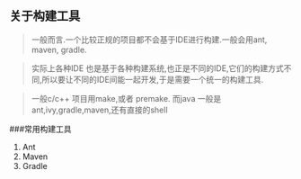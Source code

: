 关于构建工具
---
>一般而言.一个比较正规的项目都不会基于IDE进行构建.一般会用ant, maven, gradle.

>实际上各种IDE 也是基于各种构建系统,也正是不同的IDE,它们的构建方式不同,所以要让不同的IDE间能一起开发,于是需要一个统一的构建工具.

>一般c/c++ 项目用make,或者 premake. 而java 一般是ant,ivy,gradle,maven,还有直接的shell

###常用构建工具
1. Ant
2. Maven
3. Gradle